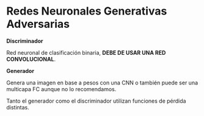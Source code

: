 # Redes Neuronales Generativas Adversarias

**Discriminador**

Red neuronal de clasificación binaria, **DEBE DE USAR UNA RED CONVOLUCIONAL**.

**Generador**

Genera una imagen en base a pesos con una CNN o también puede ser una multicapa
FC aunque no lo recomendamos.

Tanto el generador como el discriminador utilizan funciones de pérdida
distintas.
